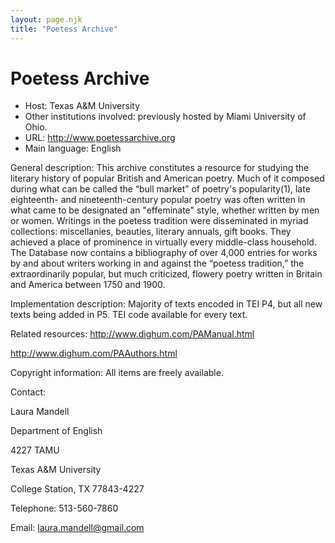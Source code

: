 ```yaml
---
layout: page.njk
title: "Poetess Archive"
---
```

# Poetess Archive




* Host: Texas A&M University
* Other institutions involved:
 previously hosted by Miami
 University of Ohio.
* URL: <http://www.poetessarchive.org>
* Main language: English



General description: This archive constitutes a resource
 for studying the literary history of popular British and
 American poetry. Much of it composed during what can be
 called the “bull market” of poetry's popularity(1), late
 eighteenth- and nineteenth-century popular poetry was often
 written in what came to be designated an "effeminate" style,
 whether written by men or women. Writings in the poetess
 tradition were disseminated in myriad collections:
 miscellanies, beauties, literary annuals, gift books. They
 achieved a place of prominence in virtually every
 middle-class household. The Database now
 contains a bibliography of over 4,000 entries for works by
 and about writers working in and against the “poetess
 tradition,” the extraordinarily popular, but much criticized,
 flowery poetry written in Britain and America between 1750
 and 1900.



Implementation description:
 Majority of texts encoded in TEI P4,
 but all new texts being added in P5. TEI code available for
 every text.



Related resources: 
 http://www.dighum.com/PAManual.html
 
 http://www.dighum.com/PAAuthors.html



Copyright information: All items are freely available.



Contact:
 



Laura Mandell


Department of English
 
 4227 TAMU
 
 Texas A&M University
 
 College Station, TX 77843-4227



Telephone: 513-560-7860



Email: [laura.mandell@gmail.com](mailto:laura.mandell@gmail.com)





